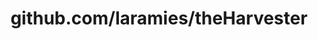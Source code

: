 ---
layout: post
title: github.com/laramies/theHarvester
categories: link
tags: [انگلیسی, برنامه‌نویسی]
---